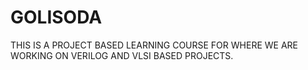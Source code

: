 # GOLISODA
THIS IS A PROJECT BASED LEARNING COURSE FOR WHERE WE ARE WORKING ON VERILOG AND VLSI BASED PROJECTS. 
